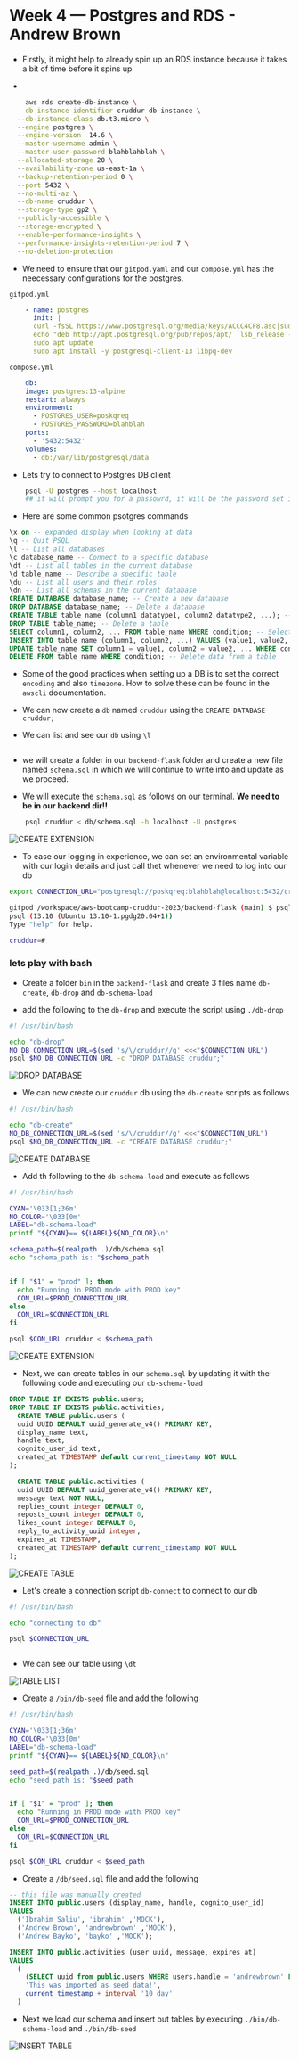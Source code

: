 # Week 4 — Postgres and RDS - Andrew Brown

- Firstly, it might help to already spin up an RDS instance because it takes a bit of time before it spins up

- 

```sh 
    aws rds create-db-instance \
  --db-instance-identifier cruddur-db-instance \
  --db-instance-class db.t3.micro \
  --engine postgres \
  --engine-version  14.6 \
  --master-username admin \
  --master-user-password blahblahblah \
  --allocated-storage 20 \
  --availability-zone us-east-1a \
  --backup-retention-period 0 \
  --port 5432 \
  --no-multi-az \
  --db-name cruddur \
  --storage-type gp2 \
  --publicly-accessible \
  --storage-encrypted \
  --enable-performance-insights \
  --performance-insights-retention-period 7 \
  --no-deletion-protection

```

- We need to ensure that our `gitpod.yaml` and our `compose.yml` has the neecessary configurations for the postgres. 

`gitpod.yml`
```yaml
    - name: postgres
      init: |
      curl -fsSL https://www.postgresql.org/media/keys/ACCC4CF8.asc|sudo gpg --dearmor -o /etc/apt/trusted.gpg.d/postgresql.gpg
      echo "deb http://apt.postgresql.org/pub/repos/apt/ `lsb_release -cs`-pgdg main" |sudo tee  /etc/apt/sources.list.d/pgdg.list
      sudo apt update
      sudo apt install -y postgresql-client-13 libpq-dev 

```

`compose.yml`
```yaml
    db:
    image: postgres:13-alpine
    restart: always
    environment:
      - POSTGRES_USER=poskqreq
      - POSTGRES_PASSWORD=blahblah
    ports:
      - '5432:5432'
    volumes: 
      - db:/var/lib/postgresql/data

```


- Lets try to connect to Postgres DB client

```sh
    psql -U postgres --host localhost
    ## it will prompt you for a passowrd, it will be the password set in your compose.yml
```

- Here are some common psotgres commands 

```sql
\x on -- expanded display when looking at data
\q -- Quit PSQL
\l -- List all databases
\c database_name -- Connect to a specific database
\dt -- List all tables in the current database
\d table_name -- Describe a specific table
\du -- List all users and their roles
\dn -- List all schemas in the current database
CREATE DATABASE database_name; -- Create a new database
DROP DATABASE database_name; -- Delete a database
CREATE TABLE table_name (column1 datatype1, column2 datatype2, ...); -- Create a new table
DROP TABLE table_name; -- Delete a table
SELECT column1, column2, ... FROM table_name WHERE condition; -- Select data from a table
INSERT INTO table_name (column1, column2, ...) VALUES (value1, value2, ...); -- Insert data into a table
UPDATE table_name SET column1 = value1, column2 = value2, ... WHERE condition; -- Update data in a table
DELETE FROM table_name WHERE condition; -- Delete data from a table
```


- Some of the good practices when setting up a DB is to set the correct `encoding` and also `timezone`. How to solve these can be found in the `awscli` documentation.


- We can now create a `db` named `cruddur` using the `CREATE DATABASE cruddur;`

- We can list and see our `db` using `\l`

![]()


- we will create a folder in our `backend-flask` folder and create a new file named `schema.sql` in which we will continue to write into and update as we proceed.


- We will execute the  `schema.sql` as follows on our terminal. **We need to be in our backend dir!!**

```sh
    psql cruddur < db/schema.sql -h localhost -U postgres
```

![CREATE EXTENSION]()

- To ease our logging in experience, we can set an environmental variable with our login details and just call thet whenever we need to log into our db

```sh 
export CONNECTION_URL="postgresql://poskqreq:blahblah@localhost:5432/cruddur"

gitpod /workspace/aws-bootcamp-cruddur-2023/backend-flask (main) $ psql $CONNECTION_URL
psql (13.10 (Ubuntu 13.10-1.pgdg20.04+1))
Type "help" for help.

cruddur=#

```

### lets play with bash

- Create a folder `bin` in the `backend-flask` and create 3 files name `db-create`, `db-drop` and `db-schema-load`

- add the following to the `db-drop` and execute the script using `./db-drop`

```sh 
#! /usr/bin/bash

echo "db-drop"
NO_DB_CONNECTION_URL=$(sed 's/\/cruddur//g' <<<"$CONNECTION_URL")
psql $NO_DB_CONNECTION_URL -c "DROP DATABASE cruddur;"

```
![DROP DATABASE]()


- We can now create our `cruddur` db using the `db-create` scripts as follows

```sh 
#! /usr/bin/bash

echo "db-create"
NO_DB_CONNECTION_URL=$(sed 's/\/cruddur//g' <<<"$CONNECTION_URL")
psql $NO_DB_CONNECTION_URL -c "CREATE DATABASE cruddur;"

```
![CREATE DATABASE]()


- Add th following to the `db-schema-load` and execute as follows

```sh 
#! /usr/bin/bash

CYAN='\033[1;36m'
NO_COLOR='\033[0m'
LABEL="db-schema-load"
printf "${CYAN}== ${LABEL}${NO_COLOR}\n"

schema_path=$(realpath .)/db/schema.sql
echo "schema_path is: "$schema_path


if [ "$1" = "prod" ]; then
  echo "Running in PROD mode with PROD key"
  CON_URL=$PROD_CONNECTION_URL
else
  CON_URL=$CONNECTION_URL
fi

psql $CON_URL cruddur < $schema_path
```

![CREATE EXTENSION]()


- Next, we can create tables in our `schema.sql` by updating it with the following code and executing our `db-schema-load`

```sql
DROP TABLE IF EXISTS public.users;
DROP TABLE IF EXISTS public.activities;
  CREATE TABLE public.users (
  uuid UUID DEFAULT uuid_generate_v4() PRIMARY KEY,
  display_name text,
  handle text,
  cognito_user_id text,
  created_at TIMESTAMP default current_timestamp NOT NULL
);

  CREATE TABLE public.activities (
  uuid UUID DEFAULT uuid_generate_v4() PRIMARY KEY,
  message text NOT NULL,
  replies_count integer DEFAULT 0,
  reposts_count integer DEFAULT 0,
  likes_count integer DEFAULT 0,
  reply_to_activity_uuid integer,
  expires_at TIMESTAMP,
  created_at TIMESTAMP default current_timestamp NOT NULL
);

```

![CREATE TABLE]()


- Let's create a connection script `db-connect` to connect to our db

```sh
#! /usr/bin/bash

echo "connecting to db"

psql $CONNECTION_URL
```

![]()

- We can see our table using `\dt`

![TABLE LIST]()


- Create a `/bin/db-seed` file and add the following
```sh
#! /usr/bin/bash

CYAN='\033[1;36m'
NO_COLOR='\033[0m'
LABEL="db-schema-load"
printf "${CYAN}== ${LABEL}${NO_COLOR}\n"

seed_path=$(realpath .)/db/seed.sql
echo "seed_path is: "$seed_path


if [ "$1" = "prod" ]; then
  echo "Running in PROD mode with PROD key"
  CON_URL=$PROD_CONNECTION_URL
else
  CON_URL=$CONNECTION_URL
fi

psql $CON_URL cruddur < $seed_path
```

- Create a `/db/seed.sql` file and add the following 
```sql
-- this file was manually created
INSERT INTO public.users (display_name, handle, cognito_user_id)
VALUES
  ('Ibrahim Saliu', 'ibrahim' ,'MOCK'),
  ('Andrew Brown', 'andrewbrown' ,'MOCK'),
  ('Andrew Bayko', 'bayko' ,'MOCK');

INSERT INTO public.activities (user_uuid, message, expires_at)
VALUES
  (
    (SELECT uuid from public.users WHERE users.handle = 'andrewbrown' LIMIT 1),
    'This was imported as seed data!',
    current_timestamp + interval '10 day'
  )
```

- Next we load our schema and insert out tables by executing `./bin/db-schema-load` and `./bin/db-seed`

![INSERT TABLE]()





